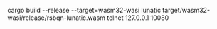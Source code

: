 cargo build --release --target=wasm32-wasi
lunatic target/wasm32-wasi/release/rsbqn-lunatic.wasm
telnet 127.0.0.1 10080
